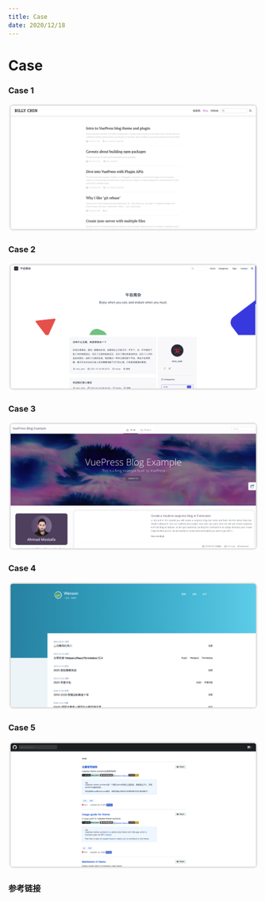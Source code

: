 ```yaml
---
title: Case
date: 2020/12/18
---
```


# Case

### Case 1
[![case-1](./image/case/case-1.png "billyyyyy3320.com")](https://billyyyyy3320.com/en/)

### Case 2
[![case-2](./image/case/case-2.png "recoluan.com")](https://www.recoluan.com/)

### Case 3
[![case-3](./image/case/case-3.png "vp-modern.z3by.com")](https://vp-modern.z3by.com/)

### Case 4
[![case-4](./image/case/case-4.png "iwenson.com")](https://iwenson.com/)

### Case 5
[![case-5](./image/case/case-5.png "vuepress-theme-yuchanns")](https://effortless-pithivier-23f0bc.netlify.app/)


### 参考链接
[VuePress]: https://billyyyyy3320.com/en/2020/01/25/intro-to-vuepress-blog-theme-and-plugin/ "vuepress-blog-them"